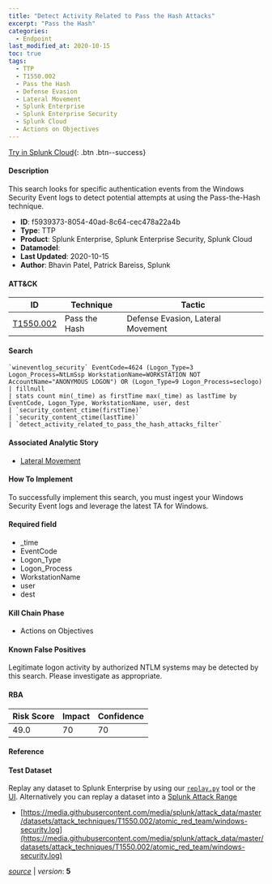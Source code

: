 ```yaml
---
title: "Detect Activity Related to Pass the Hash Attacks"
excerpt: "Pass the Hash"
categories:
  - Endpoint
last_modified_at: 2020-10-15
toc: true
tags:
  - TTP
  - T1550.002
  - Pass the Hash
  - Defense Evasion
  - Lateral Movement
  - Splunk Enterprise
  - Splunk Enterprise Security
  - Splunk Cloud
  - Actions on Objectives
---
```




[Try in Splunk Cloud](#https://www.splunk.com/en_us/software/splunk-cloud-platform.html){: .btn .btn--success}

#### Description

This search looks for specific authentication events from the Windows Security Event logs to detect potential attempts at using the Pass-the-Hash technique.

- **ID**: f5939373-8054-40ad-8c64-cec478a22a4b
- **Type**: TTP
- **Product**: Splunk Enterprise, Splunk Enterprise Security, Splunk Cloud
- **Datamodel**: 
- **Last Updated**: 2020-10-15
- **Author**: Bhavin Patel, Patrick Bareiss, Splunk


#### ATT&CK

| ID          | Technique   | Tactic       |
| ----------- | ----------- |--------------|
| [T1550.002](https://attack.mitre.org/techniques/T1550/002/) | Pass the Hash | Defense Evasion, Lateral Movement |


#### Search

```
`wineventlog_security` EventCode=4624 (Logon_Type=3 Logon_Process=NtLmSsp WorkstationName=WORKSTATION NOT AccountName="ANONYMOUS LOGON") OR (Logon_Type=9 Logon_Process=seclogo) 
| fillnull 
| stats count min(_time) as firstTime max(_time) as lastTime by EventCode, Logon_Type, WorkstationName, user, dest 
| `security_content_ctime(firstTime)`
| `security_content_ctime(lastTime)` 
| `detect_activity_related_to_pass_the_hash_attacks_filter` 
```

#### Associated Analytic Story
* [Lateral Movement](/stories/lateral_movement)


#### How To Implement
To successfully implement this search, you must ingest your Windows Security Event logs and leverage the latest TA for Windows.

#### Required field
* _time
* EventCode
* Logon_Type
* Logon_Process
* WorkstationName
* user
* dest


#### Kill Chain Phase
* Actions on Objectives


#### Known False Positives
Legitimate logon activity by authorized NTLM systems may be detected by this search. Please investigate as appropriate.



#### RBA

| Risk Score  | Impact      | Confidence   |
| ----------- | ----------- |--------------|
| 49.0 | 70 | 70 |



#### Reference


#### Test Dataset
Replay any dataset to Splunk Enterprise by using our [`replay.py`](https://github.com/splunk/attack_data#using-replaypy) tool or the [UI](https://github.com/splunk/attack_data#using-ui).
Alternatively you can replay a dataset into a [Splunk Attack Range](https://github.com/splunk/attack_range#replay-dumps-into-attack-range-splunk-server)

* [https://media.githubusercontent.com/media/splunk/attack_data/master/datasets/attack_techniques/T1550.002/atomic_red_team/windows-security.log](https://media.githubusercontent.com/media/splunk/attack_data/master/datasets/attack_techniques/T1550.002/atomic_red_team/windows-security.log)



[*source*](https://github.com/splunk/security_content/tree/develop/detections/endpoint/detect_activity_related_to_pass_the_hash_attacks.yml) \| *version*: **5**